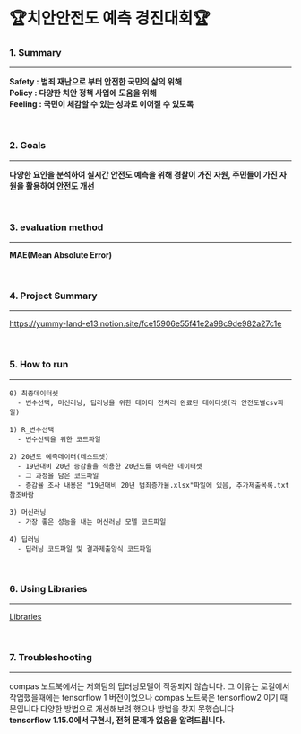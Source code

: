 # 🏆치안안전도 예측 경진대회🏆



### 1. **Summary**
---
**Safety : 범죄 재난으로 부터 안전한 국민의 삶의 위해**  
**Policy :  다양한 치안 정책 사업에 도움을 위해**  
**Feeling : 국민이 체감할 수 있는 성과로 이어질 수 있도록**

<br>

### 2. **Goals**
---
**다양한 요인을 분석하여 실시간 안전도 예측을 위해 경찰이 가진 자원, 주민들이 가진 자원을 활용하여 안전도 개선**

<br>

### 3. **evaluation method**
---
**MAE(Mean Absolute Error)**

<br>

### 4. Project Summary
---
https://yummy-land-e13.notion.site/fce15906e55f41e2a98c9de982a27c1e

<br>

### 5. How to run
---
```
0) 최종데이터셋
  - 변수선택, 머신러닝, 딥러닝을 위한 데이터 전처리 완료된 데이터셋(각 안전도별csv파일)

1) R_변수선택
  - 변수선택을 위한 코드파일

2) 20년도 예측데이터(테스트셋)
  - 19년대비 20년 증감율을 적용한 20년도를 예측한 데이터셋
  - 그 과정을 담은 코드파일
  - 증감율 조사 내용은 "19년대비 20년 범죄증가율.xlsx"파일에 있음, 추가제출목록.txt 참조바람

3) 머신러닝
  - 가장 좋은 성능을 내는 머신러닝 모델 코드파일

4) 딥러닝
  - 딥러닝 코드파일 및 결과제출양식 코드파일
```
<br>

### 6. Using Libraries
---
[Libraries](https://www.notion.so/954e04bfa62540c790b5e68aaaac39c0)

<br>

### 7. Troubleshooting 
---
compas 노트북에서는 저희팀의 딥러닝모델이 작동되지 않습니다.
그 이유는 로컬에서 작업했을때에는 tensorflow 1 버전이었으나 compas 노트북은 tensorflow2 이기 때문입니다
다양한 방법으로 개선해보려 했으나 방법을 찾지 못했습니다  
**tensorflow 1.15.0에서 구현시, 전혀 문제가 없음을 알려드립니다.**
